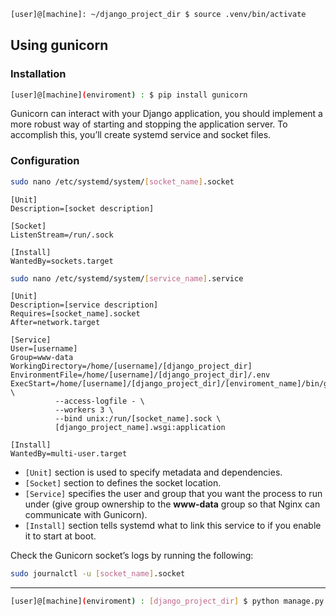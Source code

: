 
```bash
[user]@[machine]: ~/django_project_dir $ source .venv/bin/activate
```

## Using gunicorn 

### Installation
```bash
[user]@[machine](enviroment) : $ pip install gunicorn
```
Gunicorn can interact with your Django application, you should implement a more robust way of starting and stopping the application server. To accomplish this, you’ll create systemd service and socket files.

### Configuration
```bash 
sudo nano /etc/systemd/system/[socket_name].socket
```
```socket
[Unit]
Description=[socket description]

[Socket]
ListenStream=/run/.sock

[Install]
WantedBy=sockets.target

```

```bash
sudo nano /etc/systemd/system/[service_name].service

```
```service
[Unit]
Description=[service description]
Requires=[socket_name].socket
After=network.target

[Service]
User=[username]
Group=www-data
WorkingDirectory=/home/[username]/[django_project_dir]
EnvironmentFile=/home/[username]/[django_project_dir]/.env
ExecStart=/home/[username]/[django_project_dir]/[enviroment_name]/bin/gunicorn \
          --access-logfile - \
          --workers 3 \
          --bind unix:/run/[socket_name].sock \
          [django_project_name].wsgi:application

[Install]
WantedBy=multi-user.target
```

* `[Unit]` section is used to specify metadata and dependencies.
* `[Socket]` section to defines the socket location.
* `[Service]` specifies the user and group that you want the process to run under (give group ownership to the **www-data** group so that Nginx can communicate with Gunicorn).
* `[Install]` section tells systemd what to link this service to if you enable it to start at boot.

Check the Gunicorn socket’s logs by running the following:

```bash
sudo journalctl -u [socket_name].socket
```

___
```bash
[user]@[machine](enviroment) : [django_project_dir] $ python manage.py collect static
```




